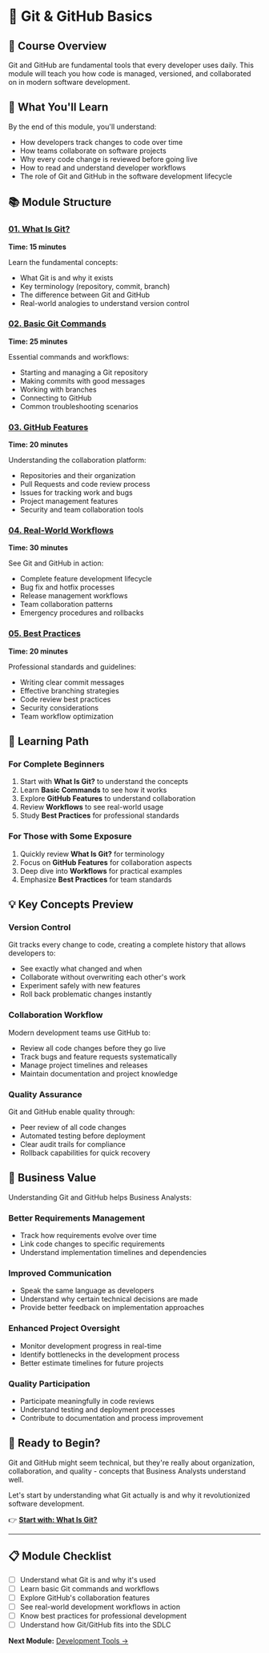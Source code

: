 # 🔄 Git & GitHub Basics

## 📖 Course Overview

Git and GitHub are fundamental tools that every developer uses daily. This module will teach you how code is managed, versioned, and collaborated on in modern software development.

## 🎯 What You'll Learn

By the end of this module, you'll understand:
- How developers track changes to code over time
- How teams collaborate on software projects  
- Why every code change is reviewed before going live
- How to read and understand developer workflows
- The role of Git and GitHub in the software development lifecycle

## 📚 Module Structure

### [01. What Is Git?](./01-what-is-git/README.md)
**Time: 15 minutes**

Learn the fundamental concepts:
- What Git is and why it exists
- Key terminology (repository, commit, branch)
- The difference between Git and GitHub
- Real-world analogies to understand version control

### [02. Basic Git Commands](./02-basic-commands/README.md)
**Time: 25 minutes**

Essential commands and workflows:
- Starting and managing a Git repository
- Making commits with good messages
- Working with branches
- Connecting to GitHub
- Common troubleshooting scenarios

### [03. GitHub Features](./03-github-features/README.md)
**Time: 20 minutes**

Understanding the collaboration platform:
- Repositories and their organization
- Pull Requests and code review process
- Issues for tracking work and bugs
- Project management features
- Security and team collaboration tools

### [04. Real-World Workflows](./04-workflow-examples/README.md)
**Time: 30 minutes**

See Git and GitHub in action:
- Complete feature development lifecycle
- Bug fix and hotfix processes
- Release management workflows
- Team collaboration patterns
- Emergency procedures and rollbacks

### [05. Best Practices](./05-best-practices/README.md)
**Time: 20 minutes**

Professional standards and guidelines:
- Writing clear commit messages
- Effective branching strategies
- Code review best practices
- Security considerations
- Team workflow optimization

## 🎯 Learning Path

### For Complete Beginners
1. Start with **What Is Git?** to understand the concepts
2. Learn **Basic Commands** to see how it works
3. Explore **GitHub Features** to understand collaboration
4. Review **Workflows** to see real-world usage
5. Study **Best Practices** for professional standards

### For Those with Some Exposure
1. Quickly review **What Is Git?** for terminology
2. Focus on **GitHub Features** for collaboration aspects
3. Deep dive into **Workflows** for practical examples
4. Emphasize **Best Practices** for team standards

## 💡 Key Concepts Preview

### Version Control
Git tracks every change to code, creating a complete history that allows developers to:
- See exactly what changed and when
- Collaborate without overwriting each other's work
- Experiment safely with new features
- Roll back problematic changes instantly

### Collaboration Workflow
Modern development teams use GitHub to:
- Review all code changes before they go live
- Track bugs and feature requests systematically  
- Manage project timelines and releases
- Maintain documentation and project knowledge

### Quality Assurance
Git and GitHub enable quality through:
- Peer review of all code changes
- Automated testing before deployment
- Clear audit trails for compliance
- Rollback capabilities for quick recovery

## 🎯 Business Value

Understanding Git and GitHub helps Business Analysts:

### **Better Requirements Management**
- Track how requirements evolve over time
- Link code changes to specific requirements
- Understand implementation timelines and dependencies

### **Improved Communication**
- Speak the same language as developers
- Understand why certain technical decisions are made
- Provide better feedback on implementation approaches

### **Enhanced Project Oversight**
- Monitor development progress in real-time
- Identify bottlenecks in the development process
- Better estimate timelines for future projects

### **Quality Participation**
- Participate meaningfully in code reviews
- Understand testing and deployment processes
- Contribute to documentation and process improvement

## 🚀 Ready to Begin?

Git and GitHub might seem technical, but they're really about organization, collaboration, and quality - concepts that Business Analysts understand well. 

Let's start by understanding what Git actually is and why it revolutionized software development.

👉 **[Start with: What Is Git?](./01-what-is-git/README.md)**

---

## 📋 Module Checklist

- [ ] Understand what Git is and why it's used
- [ ] Learn basic Git commands and workflows  
- [ ] Explore GitHub's collaboration features
- [ ] See real-world development workflows in action
- [ ] Know best practices for professional development
- [ ] Understand how Git/GitHub fits into the SDLC

**Next Module:** [Development Tools →](../02-Development-Tools/README.md)